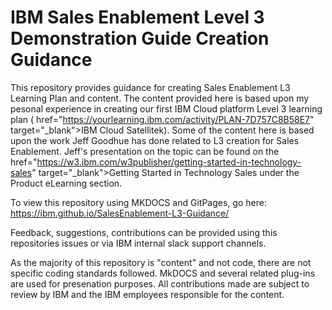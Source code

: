 # IBM Sales Enablement Level 3 Demonstration Guide Creation Guidance

This repository provides guidance for creating Sales Enablement L3 Learning Plan and content. The content provided here is based upon my pesonal experience in creating our first IBM Cloud platform Level 3 learning plan (<a> href="https://yourlearning.ibm.com/activity/PLAN-7D757C8B58E7" target="_blank">IBM Cloud Satellitek</a>).
Some of the content here is based upon the work Jeff Goodhue has done related to L3 creation for Sales Enablement.  Jeff's presentation on the topic can be found on the <a> href="https://w3.ibm.com/w3publisher/getting-started-in-technology-sales" target="_blank">Getting Started in Technology Sales</a> under the Product eLearning section.

To view this repository using MKDOCS and GitPages, go here: https://ibm.github.io/SalesEnablement-L3-Guidance/

Feedback, suggestions, contributions can be provided using this repositories issues or via IBM internal slack support channels.

As the majority of this repository is "content" and not code, there are not specific coding standards followed. MkDOCS and several related plug-ins are used for presenation purposes. All contributions made are subject to review by IBM and the IBM employees responsible for the content.
